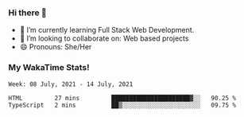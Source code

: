 ### Hi there 👋

- 🌱 I’m currently learning Full Stack Web Development.
- 👯 I’m looking to collaborate on: Web based projects
- 😄 Pronouns: She/Her

### My WakaTime Stats!

<!--START_SECTION:waka-->
```text
Week: 08 July, 2021 - 14 July, 2021

HTML         27 mins         ██████████████████████▓░░   90.25 % 
TypeScript   2 mins          ██▒░░░░░░░░░░░░░░░░░░░░░░   09.75 % 
```
<!--END_SECTION:waka-->
